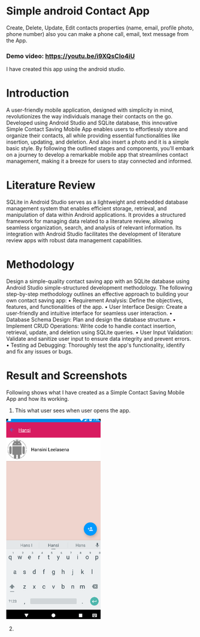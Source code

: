 # Simple android Contact App
Create, Delete, Update, Edit contacts properties (name, email, profile photo, phone number) also you can make a phone call, email, text message from the App.

### Demo video: https://youtu.be/i9XQsCIo4iU

I have created this app using the android studio.

# Introduction
A user-friendly mobile application, designed with simplicity in mind, revolutionizes the way individuals manage their contacts on the go. Developed using Android Studio and SQLite database, this innovative Simple Contact Saving Mobile App enables users to effortlessly store and organize their contacts, all while providing essential functionalities like insertion, updating, and deletion. And also insert a photo and it is a simple basic style. By following the outlined stages and components, you'll embark on a journey to develop a remarkable mobile app that streamlines contact management, making it a breeze for users to stay connected and informed.

# Literature Review
SQLite in Android Studio serves as a lightweight and embedded database management system that enables efficient storage, retrieval, and manipulation of data within Android applications. It provides a structured framework for managing data related to a literature review, allowing seamless organization, search, and analysis of relevant information. Its integration with Android Studio facilitates the development of literature review apps with robust data management capabilities.

# Methodology
Design a simple-quality contact saving app with an SQLite database using Android Studio simple-structured development methodology. The following step-by-step methodology outlines an effective approach to building your own contact saving app:
• Requirement Analysis: Define the objectives, features, and functionalities of the app.
• User Interface Design: Create a user-friendly and intuitive interface for seamless user interaction.
• Database Schema Design: Plan and design the database structure.
• Implement CRUD Operations: Write code to handle contact insertion, retrieval, update, and deletion using SQLite queries.
• User Input Validation: Validate and sanitize user input to ensure data integrity and prevent errors.
• Testing ad Debugging: Thoroughly test the app's functionality, identify and fix any issues or bugs.

# Result and Screenshots

Following shows what I have created as a Simple Contact Saving Mobile App and how its working.
1. This what user sees when user opens the app.
<img src="https://github.com/HansiLeelasena/Simple-Contact-Saving-App/blob/35c655624aeb2c2cd40b30383016815c210fb08f/Screenshot%202023-07-17%20195319.png" width="50%" height="20%"  />

2. 

